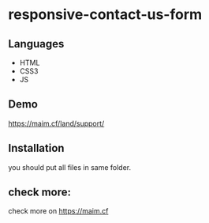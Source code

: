 # responsive-contact-us-form

## Languages
* HTML 
* CSS3
* JS

## Demo
https://maim.cf/land/support/

## Installation 
you should put all files in same folder.

## check more:
check more on https://maim.cf
